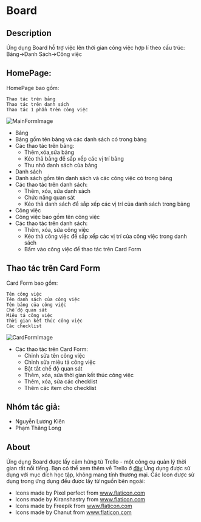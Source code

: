 
# Board
## Description
Ứng dụng Board hỗ trợ việc lên thời gian công việc hợp lí theo cấu trúc:
 Bảng->Danh Sách->Công việc
## HomePage:
HomePage bao gồm:
```
Thao tác trên bảng
Thao tác trên danh sách
Thao tác 1 phần trên công việc
```

![MainFormImage](https://user-images.githubusercontent.com/58659205/71450702-6e2ace00-2799-11ea-94c1-f75892e4c984.png)

 - Bảng
 - Bảng gồm tên bảng và các danh sách có trong bảng
 - Các thao tác trên bảng:
    - Thêm,xóa,sửa bảng
    - Kéo thả bảng để sắp xếp các vị trí bảng
    - Thu nhỏ danh sách của bảng 
 - Danh sách
 - Danh sách gồm tên danh sách và các công việc có trong bảng
 - Các thao tác trên danh sách:
    - Thêm, xóa, sửa danh sách
    - Chức năng quan sát
    - Kéo thả danh sách để sắp xếp các vị trí của danh sách trong bảng
 - Công việc
 - Công việc bao gồm tên công việc
 - Các thao tác trên danh sách:
    - Thêm, xóa, sửa công việc
    - Kéo thả công việc để sắp xếp các vị trí của công việc trong danh sách
    - Bấm vào công việc để thao tác trên Card Form
## Thao tác trên Card Form
  Card Form bao gồm:
  ```
  Tên công việc
  Tên danh sách của công việc
  Tên bảng của công việc
  Chế độ quan sát
  Miêu tả công việc
  Thời gian kết thúc công việc
  Các checklist
  ```
![CardFormImage](https://user-images.githubusercontent.com/58659205/71450707-87337f00-2799-11ea-89d2-0fb41c701ec6.png)
 - Các thao tác trên Card Form:
    - Chỉnh sửa tên công việc
    - Chỉnh sửa miêu tả công việc
    - Bật tắt chế độ quan sát
    - Thêm, xóa, sửa thời gian kết thúc công việc
    - Thêm, xóa, sửa các checklist
    - Thêm các item cho checklist
 
## Nhóm tác giả:
 - Nguyễn Lương Kiên
 - Phạm Thăng Long
   
   
## About
  

 Ứng dụng Board được lấy cảm hứng từ Trello - một công cụ quản lý thời gian rất nổi tiếng. Bạn có thể xem thêm về Trello ở [đây]([https://trello.com/](https://trello.com/))
 Ứng dụng được sử dụng với mục đích học tập, không mang tính thương mại.
 Các Icon được sử dụng trong ứng dụng đều được lấy từ nguồn bên ngoài:

 - Icons made by Pixel perfect from www.flaticon.com
 - Icons made by Kiranshastry from www.flaticon.com
 - Icons made by Freepik from www.flaticon.com
 - Icons made by Chanut from www.flaticon.com
